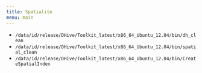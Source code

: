 ```yaml
---
title: Spatialite
menu: main
---
```


- `/data/id/release/DHive/Toolkit_latest/x86_64_Ubuntu_12.04/bin/dh_clean`
- `/data/id/release/DHive/Toolkit_latest/x86_64_Ubuntu_12.04/bin/spatial_clean`
- `/data/id/release/DHive/Toolkit_latest/x86_64_Ubuntu_12.04/bin/CreateSpatialIndex`
